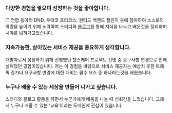 
### 다양한 경험을 쌓으며 성장하는 것을 좋아합니다.
IT 연합 동아리 DND, 우테코 프리코스, 원티드 백엔드 챌린지 등에 참여하여 스스로의 역량을 높이기 위해 노력하며 스터디와 [블로그](https://ondj.tistory.com/)를 통해 지식을 나누고 배운것을 정리하며 시야를 넓혀가고있습니다.

### 지속가능한, 살아있는 서비스 제공을 중요하게 생각합니다.
개발자로서 성장하기 위해 진행했던 헬스케어 프로젝트 진행 중 요구사항 변경으로 인해 실패했던 경험이있습니다. 저는 이 경험을 바탕으로 서비스 제공자는 예상치 못한 트래픽 증가나 요구사항 변경에 대한 대비는 필수 요소 중 하나라는것을 배웠습니다.

### 누구나 배울 수 있는 세상을 만들어 나가고 싶습니다.
스터디와 블로그 활동을 하면서 누군가에게 배움을 나눌 때 성취감을 느꼈습니다. 그래서 누구나 배울 수 있는 ‘교육’이라는 도메인에 관심이 있습니다.